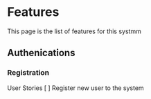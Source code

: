 # Features

This page is the list of features for this systmm

## Authenications

### Registration
User Stories
[ ] Register new user to the system